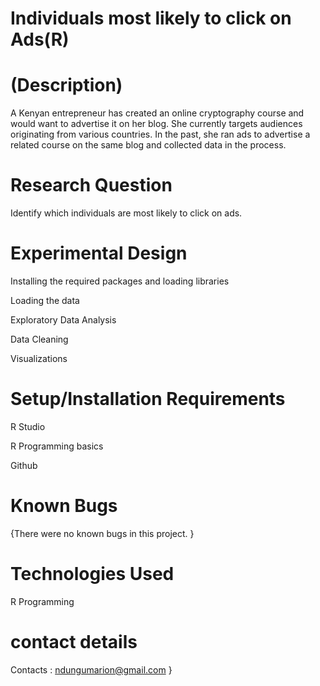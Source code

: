 # Individuals most likely to click on Ads(R)
# (Description)

A Kenyan entrepreneur has created an online cryptography course and would want to advertise it on her blog. She currently targets audiences originating from various countries. In the past, she ran ads to advertise a related course on the same blog and collected data in the process. 
# Research Question
Identify which individuals are most likely to click on ads.

# Experimental Design

Installing  the required packages and loading libraries 

Loading the data

Exploratory Data Analysis

Data Cleaning

Visualizations

# Setup/Installation Requirements
R Studio

R Programming basics

Github

# Known Bugs

{There were no known bugs in this project. }

# Technologies Used
R Programming

# contact details

Contacts : ndungumarion@gmail.com }

